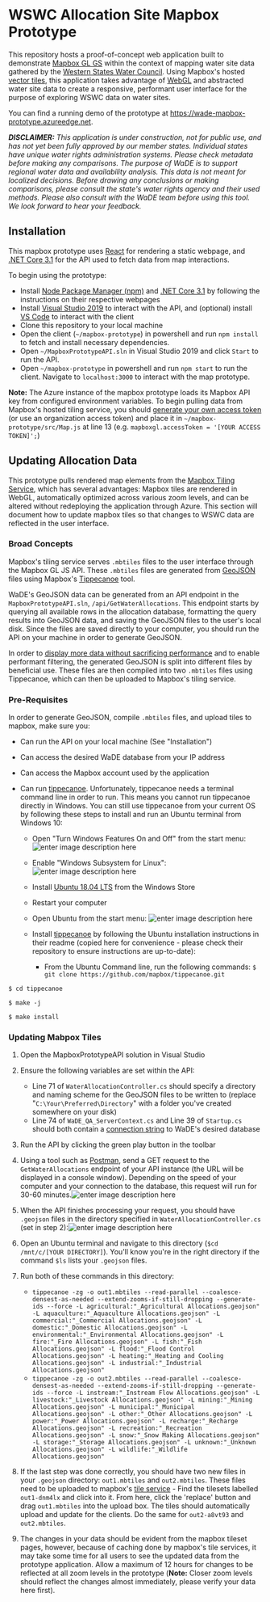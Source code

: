 # WSWC Allocation Site Mapbox Prototype

This repository hosts a proof-of-concept web application built to demonstrate [Mapbox GL GS](https://docs.mapbox.com/mapbox-gl-js/api/) within the context of mapping water site data gathered by the [Western States Water Council](https://www.westernstateswater.org/). Using Mapbox's hosted [vector tiles](https://docs.mapbox.com/help/glossary/vector-tiles/), this application takes advantage of [WebGL](https://en.wikipedia.org/wiki/WebGL) and abstracted water site data to create a responsive, performant user interface for the purpose of exploring WSWC data on water sites.

You can find a running demo of the prototype at https://wade-mapbox-prototype.azureedge.net.

_**DISCLAIMER:** This application is under construction, not for public use, and has not yet been fully approved by our member states. Individual states have unique water rights administration systems. Please check metadata before making any comparisons. The purpose of WaDE is to support regional water data and availability analysis. This data is not meant for localized decisions. Before drawing any conclusions or making comparisons, please consult the state's water rights agency and their used methods. Please also consult with the WaDE team before using this tool. We look forward to hear your feedback._

## Installation

This mapbox prototype uses [React](https://reactjs.org/) for rendering a static webpage, and [.NET Core 3.1](https://dotnet.microsoft.com/download/dotnet-core/3.1) for the API used to fetch data from map interactions.

To begin using the prototype: 
- Install [Node Package Manager (npm)](https://www.npmjs.com/get-npm) and [.NET Core 3.1](https://dotnet.microsoft.com/download/dotnet-core/3.1) by following the instructions on their respective webpages
- Install [Visual Studio 2019](https://visualstudio.microsoft.com/downloads/) to interact with the API, and (optional) install [VS Code](https://code.visualstudio.com/download) to interact with the client
- Clone this repository to your local machine
- Open the client (`~/mapbox-prototype`) in powershell and run `npm install` to fetch and install necessary dependencies.
- Open `~/MapboxPrototypeAPI.sln` in Visual Studio 2019 and click `Start` to run the API.
- Open `~/mapbox-prototype` in powershell and run `npm start` to run the client. Navigate to `localhost:3000` to interact with the map prototype.

**Note:** The Azure instance of the mapbox prototype loads its Mapbox API key from configured environment variables. To begin pulling data from Mapbox's hosted tiling service, you should [generate your own access token](https://docs.mapbox.com/help/how-mapbox-works/access-tokens/) (or use an organization access token) and place it in `~/mapbox-prototype/src/Map.js` at line 13 (e.g. `mapboxgl.accessToken = '[YOUR ACCESS TOKEN]';`)

## Updating Allocation Data

This prototype pulls rendered map elements from the [Mapbox Tiling Service](https://www.mapbox.com/mts), which has several advantages: Mapbox tiles are rendered in WebGL, automatically optimized across various zoom levels, and can be altered without redeploying the application through Azure. This section will document how to update mapbox tiles so that changes to WSWC data are reflected in the user interface.

### Broad Concepts
Mapbox's tiling service serves `.mbtiles` files to the user interface through the Mapbox GL JS API. These `.mbtiles` files are generated from [GeoJSON](https://geojson.org/https://geojson.org/) files using Mapbox's [Tippecanoe](https://github.com/mapbox/tippecanoe) tool.

WaDE's GeoJSON data can be generated from an API endpoint in the `MapboxPrototypeAPI.sln`, `/api/GetWaterAllocations`. This endpoint  starts by querying all available rows in the allocation database, formatting the query results into GeoJSON data, and saving the GeoJSON files to the user's local disk. Since the files are saved directly to your computer, you should run the API on your machine in order to generate GeoJSON.

In order to [display more data without sacrificing performance](https://source.opennews.org/articles/how-we-made-our-broadband-map-using-mapbox/) and to enable performant filtering, the generated GeoJSON is split into different files by beneficial use. These files are then compiled into two `.mbtiles` files using Tippecanoe, which can then be uploaded to Mapbox's tiling service.

### Pre-Requisites
In order to generate GeoJSON, compile `.mbtiles` files, and upload tiles to mapbox, make sure you:

- Can run the API on your local machine (See "Installation")
- Can access the desired WaDE database from your IP address
- Can access the Mapbox account used by the application
- Can run [tippecanoe](https://github.com/mapbox/tippecanoe). Unfortunately, tippecanoe needs a terminal command line in order to run. This means you cannot run tippecanoe directly in Windows. You can still use tippecanoe from your current OS by following these steps to install and run an Ubuntu terminal from Windows 10:

  - Open "Turn Windows Features On and Off"  from the start menu:  
![enter image description here](https://i.imgur.com/BACTnFT.png)

  - Enable "Windows Subsystem for Linux":
    ![enter image description here](https://i.imgur.com/Xj1EYQ2.png)
  - Install [Ubuntu 18.04 LTS](https://www.microsoft.com/en-us/p/ubuntu-1804-lts/9n9tngvndl3q?activetab=pivot:overviewtab) from the Windows Store
  - Restart your computer
  - Open Ubuntu from the start menu:
 ![enter image description here](https://i.imgur.com/FInr2ts.png)
  - Install [tippecanoe](https://github.com/mapbox/tippecanoe) by following the Ubuntu installation instructions in their readme (copied here for convenience - please check their repository to ensure instructions are up-to-date):
  
    - From the Ubuntu Command line, run the following commands:
    `$ git clone https://github.com/mapbox/tippecanoe.git`
    
`$ cd tippecanoe`

`$ make -j`

`$ make install`

### Updating Mabpox Tiles
1. Open the MapboxPrototypeAPI solution in Visual Studio
2. Ensure the following variables are set within the API:
    -  Line 71 of `WaterAllocationController.cs` should specify a directory and naming scheme for the GeoJSON files to be written to (replace "`C:\Your\Preferred\Directory`" with a folder you've created somewhere on your disk)
    - Line 74 of `WaDE_QA_ServerContext.cs` and Line 39 of `Startup.cs` should both contain a [connection string](https://www.connectionstrings.com/sql-server/) to WaDE's desired database
3. Run the API by clicking the green play button in the toolbar
4. Using a tool such as [Postman](https://www.postman.com/), send a GET request to the `GetWaterAllocations` endpoint of your API instance (the URL will be displayed in a console window). Depending on the speed of your computer and your connection to the database, this request will run for 30-60 minutes.![enter image description here](https://i.imgur.com/2IbHEnV.png)
5. When the API finishes processing your request, you should have `.geojson` files in the directory specified in `WaterAllocationController.cs` (set in step 2):![enter image description here](https://i.imgur.com/X2F8iuD.png)
6. Open an Ubuntu terminal and navigate to this directory (`$cd /mnt/c/[YOUR DIRECTORY]`). You'll know you're in the right directory if the command `$ls` lists your `.geojson` files.
7. Run both of these commands in this directory:
    - `tippecanoe -zg -o out1.mbtiles --read-parallel --coalesce-densest-as-needed --extend-zooms-if-still-dropping --generate-ids --force -L agricultural:"_Agricultural Allocations.geojson" -L aquaculture:"_Aquaculture Allocations.geojson" -L commercial:"_Commercial Allocations.geojson" -L domestic:"_Domestic Allocations.geojson" -L environmental:"_Environmental Allocations.geojson" -L fire:"_Fire Allocations.geojson" -L fish:"_Fish Allocations.geojson" -L flood:"_Flood Control Allocations.geojson" -L heating:"_Heating and Cooling Allocations.geojson" -L industrial:"_Industrial Allocations.geojson"`
    - `tippecanoe -zg -o out2.mbtiles --read-parallel --coalesce-densest-as-needed --extend-zooms-if-still-dropping --generate-ids --force -L instream:"_Instream Flow Allocations.geojson" -L livestock:"_Livestock Allocations.geojson" -L mining:"_Mining Allocations.geojson" -L municipal:"_Municipal Allocations.geojson" -L other:"_Other Allocations.geojson" -L power:"_Power Allocations.geojson" -L recharge:"_Recharge Allocations.geojson" -L recreation:"_Recreation Allocations.geojson" -L snow:"_Snow Making Allocations.geojson" -L storage:"_Storage Allocations.geojson" -L unknown:"_Unknown Allocations.geojson" -L wildlife:"_Wildlife Allocations.geojson"`

8. If the last step was done correctly, you should have two new files in your `.geojson` directory: `out1.mbtiles` and `out2.mbtiles`. These files need to be uploaded to mapbox's [tile service](https://studio.mapbox.com/tilesets/) - Find the tilesets labelled `out1-dnm4lx` and click into it. From here, click the 'replace' button and drag `out1.mbtiles` into the upload box. The tiles should automatically upload and update for the clients. Do the same for `out2-a8vt93` and `out2.mbtiles`.
9. The changes in your data should be evident from the mapbox tileset pages, however, because of caching done by mapbox's tile services, it may take some time for all users to see the updated data from the prototype application. Allow a maximum of 12 hours for changes to be reflected at all zoom levels in the prototype (**Note:** Closer zoom levels should reflect the changes almost immediately, please verify your data here first).

